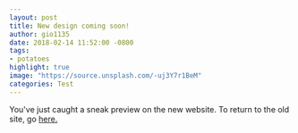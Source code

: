 ```yaml
---
layout: post
title: New design coming soon!
author: gio1135
date: 2018-02-14 11:52:00 -0800
tags:
- potatoes
highlight: true
image: "https://source.unsplash.com/-uj3Y7r1BeM"
categories: Test
---
```

You've just caught a sneak preview on the new website. To return to the old site,
go <a href='http://lifetabporterville.org/' class='btn btn-flat'>here.</a>